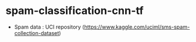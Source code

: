 # spam-classification-cnn-tf

- Spam data : UCI repository (https://www.kaggle.com/uciml/sms-spam-collection-dataset)

